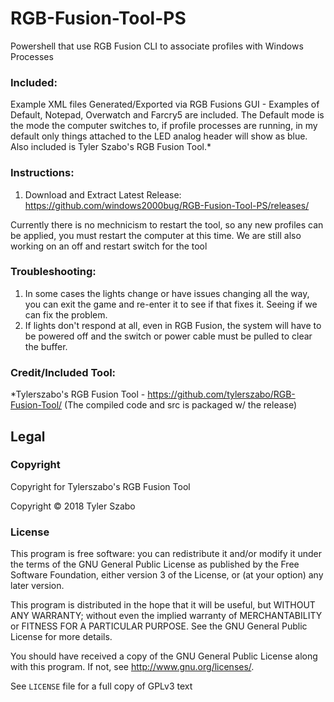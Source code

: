# RGB-Fusion-Tool-PS
Powershell that use RGB Fusion CLI to associate profiles with Windows Processes

### Included:

Example XML files Generated/Exported via RGB Fusions GUI - Examples of Default, Notepad, Overwatch and Farcry5 are included. The Default mode is the mode the computer switches to, if profile processes are running, in my default only things attached to the LED analog header will show as blue. Also included is Tyler Szabo's RGB Fusion Tool.*

### Instructions:
1) Download and Extract Latest Release: https://github.com/windows2000bug/RGB-Fusion-Tool-PS/releases/

Currently there is no mechnicism to restart the tool, so any new profiles can be applied, you must restart the computer at this time. We are still also working on an off and restart switch for the tool

### Troubleshooting: 
1) In some cases the lights change or have issues changing all the way, you can exit the game and re-enter it to see if that fixes it. Seeing if we can fix the problem.
2) If lights don't respond at all, even in RGB Fusion, the system will have to be powered off and the switch or power cable must be pulled to clear the buffer. 

### Credit/Included Tool:

*Tylerszabo's RGB Fusion Tool - https://github.com/tylerszabo/RGB-Fusion-Tool/ (The compiled code and src is packaged w/ the release)

## Legal

### Copyright

Copyright for Tylerszabo's RGB Fusion Tool

Copyright © 2018 Tyler Szabo 

### License

This program is free software: you can redistribute it and/or modify it under the terms of the GNU General Public License as published by the Free Software Foundation, either version 3 of the License, or (at your option) any later version.

This program is distributed in the hope that it will be useful, but WITHOUT ANY WARRANTY; without even the implied warranty of  MERCHANTABILITY or FITNESS FOR A PARTICULAR PURPOSE. See the GNU General Public License for more details.

You should have received a copy of the GNU General Public License along with this program.  If not, see <http://www.gnu.org/licenses/>.

See `LICENSE` file for a full copy of GPLv3 text
